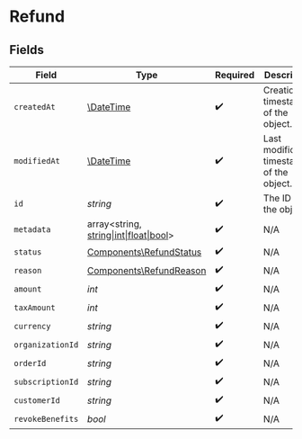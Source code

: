 # Refund


## Fields

| Field                                                                             | Type                                                                              | Required                                                                          | Description                                                                       |
| --------------------------------------------------------------------------------- | --------------------------------------------------------------------------------- | --------------------------------------------------------------------------------- | --------------------------------------------------------------------------------- |
| `createdAt`                                                                       | [\DateTime](https://www.php.net/manual/en/class.datetime.php)                     | :heavy_check_mark:                                                                | Creation timestamp of the object.                                                 |
| `modifiedAt`                                                                      | [\DateTime](https://www.php.net/manual/en/class.datetime.php)                     | :heavy_check_mark:                                                                | Last modification timestamp of the object.                                        |
| `id`                                                                              | *string*                                                                          | :heavy_check_mark:                                                                | The ID of the object.                                                             |
| `metadata`                                                                        | array<string, [string\|int\|float\|bool](../../Models/Components/RefundMetadata.md)> | :heavy_check_mark:                                                                | N/A                                                                               |
| `status`                                                                          | [Components\RefundStatus](../../Models/Components/RefundStatus.md)                | :heavy_check_mark:                                                                | N/A                                                                               |
| `reason`                                                                          | [Components\RefundReason](../../Models/Components/RefundReason.md)                | :heavy_check_mark:                                                                | N/A                                                                               |
| `amount`                                                                          | *int*                                                                             | :heavy_check_mark:                                                                | N/A                                                                               |
| `taxAmount`                                                                       | *int*                                                                             | :heavy_check_mark:                                                                | N/A                                                                               |
| `currency`                                                                        | *string*                                                                          | :heavy_check_mark:                                                                | N/A                                                                               |
| `organizationId`                                                                  | *string*                                                                          | :heavy_check_mark:                                                                | N/A                                                                               |
| `orderId`                                                                         | *string*                                                                          | :heavy_check_mark:                                                                | N/A                                                                               |
| `subscriptionId`                                                                  | *string*                                                                          | :heavy_check_mark:                                                                | N/A                                                                               |
| `customerId`                                                                      | *string*                                                                          | :heavy_check_mark:                                                                | N/A                                                                               |
| `revokeBenefits`                                                                  | *bool*                                                                            | :heavy_check_mark:                                                                | N/A                                                                               |